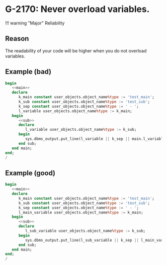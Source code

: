 # G-2170: Never overload variables.

!!! warning "Major"
    Reliability

## Reason

The readability of your code will be higher when you do not overload variables.

## Example (bad)

```sql
begin 
   <<main>>
   declare
      k_main constant user_objects.object_name%type := 'test_main';
      k_sub constant user_objects.object_name%type := 'test_sub';
      k_sep constant user_objects.object_name%type := ' - ';
      l_variable user_objects.object_name%type := k_main;
   begin
      <<sub>>
      declare
         l_variable user_objects.object_name%type := k_sub;
      begin
         sys.dbms_output.put_line(l_variable || k_sep || main.l_variable);
      end sub;
   end main;
end;
/
```

## Example (good)

```sql
begin 
   <<main>>
   declare
      k_main constant user_objects.object_name%type := 'test_main';
      k_sub constant user_objects.object_name%type := 'test_sub';
      k_sep constant user_objects.object_name%type := ' - ';
      l_main_variable user_objects.object_name%type := k_main;
   begin
      <<sub>>
      declare
         l_sub_variable user_objects.object_name%type := k_sub;
      begin
         sys.dbms_output.put_line(l_sub_variable || k_sep || l_main_variable);
      end sub;
   end main;
end;
/
```
